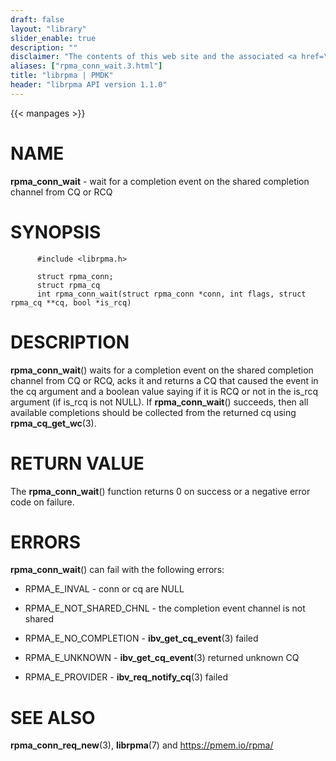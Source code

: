 ```yaml
---
draft: false
layout: "library"
slider_enable: true
description: ""
disclaimer: "The contents of this web site and the associated <a href=\"https://github.com/pmem\">GitHub repositories</a> are BSD-licensed open source."
aliases: ["rpma_conn_wait.3.html"]
title: "librpma | PMDK"
header: "librpma API version 1.1.0"
---
```

{{< manpages >}}

[comment]: <> (SPDX-License-Identifier: BSD-3-Clause)
[comment]: <> (Copyright 2020-2023, Intel Corporation)

# NAME

**rpma_conn_wait** - wait for a completion event on the shared
completion channel from CQ or RCQ

# SYNOPSIS

          #include <librpma.h>

          struct rpma_conn;
          struct rpma_cq
          int rpma_conn_wait(struct rpma_conn *conn, int flags, struct rpma_cq **cq, bool *is_rcq)

# DESCRIPTION

**rpma_conn_wait**() waits for a completion event on the shared
completion channel from CQ or RCQ, acks it and returns a CQ that caused
the event in the cq argument and a boolean value saying if it is RCQ or
not in the is_rcq argument (if is_rcq is not NULL). If
**rpma_conn_wait**() succeeds, then all available completions should be
collected from the returned cq using **rpma_cq_get_wc**(3).

# RETURN VALUE

The **rpma_conn_wait**() function returns 0 on success or a negative
error code on failure.

# ERRORS

**rpma_conn_wait**() can fail with the following errors:

-   RPMA_E\_INVAL - conn or cq are NULL

-   RPMA_E\_NOT_SHARED_CHNL - the completion event channel is not shared

-   RPMA_E\_NO_COMPLETION - **ibv_get_cq_event**(3) failed

-   RPMA_E\_UNKNOWN - **ibv_get_cq_event**(3) returned unknown CQ

-   RPMA_E\_PROVIDER - **ibv_req_notify_cq**(3) failed

# SEE ALSO

**rpma_conn_req_new**(3), **librpma**(7) and https://pmem.io/rpma/
